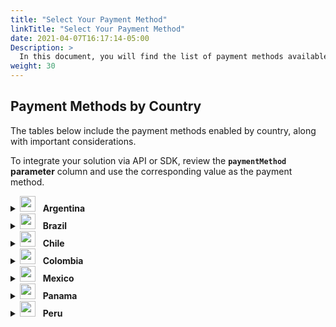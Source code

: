 ```yaml
---
title: "Select Your Payment Method"
linkTitle: "Select Your Payment Method"
date: 2021-04-07T16:17:14-05:00
Description: >
  In this document, you will find the list of payment methods available in PayU.
weight: 30
---
```


## Payment Methods by Country

The tables below include the payment methods enabled by country, along with important considerations.

To integrate your solution via API or SDK, review the **`paymentMethod` parameter** column and use the corresponding value as the payment method.

<details id="argentina">

<summary><img src="/assets/Argentina.png" width="25px"/> &nbsp; <b>Argentina</b></summary>

<table style="width: 100%; table-layout: fixed;">
  <thead>
    <tr>
      <th></th>
      <th>Payment Method</th>
      <th><code>paymentMethod</code> Parameter</th>
      <th>Type</th>
      <th>Comments</th>
    </tr>
  </thead>
  <tbody>
    <tr>
      <td><img src="/assets/PaymentMethods/american.png" width="80px" alt="American Express"/></td>
      <td>American Express</td>
      <td><code>AMEX</code></td>
      <td>Credit card</td>
      <td></td>
    </tr>
    <tr>
      <td><img src="/assets/PaymentMethods/argencard.png" width="80px" alt="Argencard"/></td>
      <td>Argencard</td>
      <td><code>ARGENCARD</code></td>
      <td>Credit card</td>
      <td></td>
    </tr>
    <tr>
      <td><img src="/assets/PaymentMethods/cabal.png" width="80px" alt="Cabal"/></td>
      <td>Cabal</td>
      <td><code>CABAL</code></td>
      <td>Credit card</td>
      <td></td>
    </tr>
    <tr>
      <td><img src="/assets/PaymentMethods/cencosud.png" width="80px" alt="Cencosud"/></td>
      <td>Cencosud</td>
      <td><code>CENCOSUD</code></td>
      <td>Credit card</td>
      <td></td>
    </tr>
    <tr>
      <td><img src="/assets/PaymentMethods/cobro-express.png" width="80px" alt="Cobro Express"/></td>
      <td>Cobro Express</td>
      <td><code>COBRO_EXPRESS</code></td>
      <td>Cash</td>
      <td></td>
    </tr>
    <tr>
      <td><img src="/assets/PaymentMethods/diners.png" width="80px" alt="Diners"/></td>
      <td>Diners</td>
      <td><code>DINERS</code></td>
      <td>Credit card</td>
      <td></td>
    </tr>
    <tr>
      <td><img src="/assets/PaymentMethods/master.png" width="80px" alt="Mastercard"/></td>
      <td>Mastercard</td>
      <td><code>MASTERCARD</code></td>
      <td>Credit card</td>
      <td><strong>Supported cards</strong>: CRM Falabella, Nativa, Cordial, Cordobesa, and Nexo.</td>
    </tr>
    <tr>
  <td><img src="/assets/PaymentMethods/naranja.png" width="80px" alt="Naranja"/></td>
  <td>Naranja</td>
  <td><code>NARANJA</code></td>
  <td>Credit card</td>
  <td>
    <details>
      <summary><strong>Special consideration</strong></summary>
      <p><strong>Special consideration:</strong> Naranja X Credit Cards (BIN 589562)</p>
      <p>Naranja X Credit Cards have a specific behavior in their OCR (card number) validation process:</p>
      <ul>
        <li><strong>Until April 17, 2023:</strong> Physical cards were issued using the Luhn 11 algorithm for the check digit.</li>
        <li><strong>Currently:</strong> All new cards are issued using the standard Luhn 10 algorithm.</li>
      </ul>
      <p><strong>Current status:</strong></p>
      <ul>
        <li>More than 80% of active physical cards now use Luhn 10.</li>
        <li>A small percentage still operate with Luhn 11, which will gradually phase out as cards are renewed.</li>
        <li>All Naranja X in-app virtual cards already use Luhn 10.</li>
      </ul>
      <p><strong>Recommendations for integrators:</strong></p>
      <ul>        
        <li>Implement dual validation for BIN 589562, supporting both Luhn 10 and Luhn 11 algorithms.</li>
        <li>Alternatively, skip checksum validation for this specific BIN and validate only the BIN number.</li>
      </ul>
      <p>These options help prevent unnecessary declines for valid transactions still using the Luhn 11 algorithm.</p>
    </details>
  </td>
</tr>
    <tr>
      <td><img src="/assets/PaymentMethods/pago-facil.png" width="80px" alt="PAGOFACIL"/></td>
      <td>PAGOFACIL</td>
      <td><code>PAGOFACIL</code></td>
      <td>Cash</td>
      <td></td>
    </tr>
    <tr>
      <td><img src="/assets/PaymentMethods/rapi-pago.png" width="80px" alt="RAPIPAGO"/></td>
      <td>RAPIPAGO</td>
      <td><code>RAPIPAGO</code></td>
      <td>Cash</td>
      <td></td>
    </tr>
    <tr>
      <td><img src="/assets/PaymentMethods/shopping.png" width="80px" alt="Shopping"/></td>
      <td>Shopping</td>
      <td><code>SHOPPING</code></td>
      <td>Credit card</td>
      <td></td>
    </tr>
    <tr>
      <td><img src="/assets/PaymentMethods/visa.png" width="80px" alt="VISA Credit"/></td>
      <td>VISA</td>
      <td><code>VISA</code></td>
      <td>Credit card</td>
      <td><strong>Supported cards</strong>: Shopping, Nativa, Credimas, and Nevada.</td>
    </tr>
    <tr>
      <td><img src="/assets/PaymentMethods/visa.png" width="80px" alt="VISA Debit"/></td>
      <td>VISA</td>
      <td><code>VISA_DEBIT</code></td>
      <td>Debit card</td>
      <td></td>
    </tr>
  </tbody>
</table>

</details>

<details id="brazil">

<summary><img src="/assets/Brasil.png" width="25px"/> &nbsp; <b>Brazil</b></summary>

<table style="width: 100%; table-layout: fixed;">
  <thead>
    <tr>
      <th></th>
      <th>Payment Method</th>
      <th><code>paymentMethod</code> Parameter</th>
      <th>Type</th>
      <th>Comments</th>
    </tr>
  </thead>
  <tbody>
    <tr>
      <td><img src="/assets/PaymentMethods/american.png" width="80px" alt="American Express"/></td>
      <td>American Express</td>
      <td><code>AMEX</code></td>
      <td>Credit card</td>
      <td></td>
    </tr>
    <tr>
      <td><img src="/assets/PaymentMethods/boleto-bancario.png" width="80px" alt="Boleto Bancario"/></td>
      <td>Boleto Bancario</td>
      <td><code>BOLETO_BANCARIO</code></td>
      <td>Cash</td>
      <td>Does not reconcile on weekends or holidays.</td>
    </tr>
    <tr>
      <td><img src="/assets/PaymentMethods/elo.png" width="80px" alt="Elo"/></td>
      <td>Elo</td>
      <td><code>ELO</code></td>
      <td>Credit card</td>
      <td></td>
    </tr>
    <tr>
      <td><img src="/assets/PaymentMethods/google_pay.png" width="80px" alt="Google Pay"/></td>
      <td>Google Pay</td>
      <td><code>GOOGLE_PAY</code></td>
      <td>Mobile payment service</td>
      <td></td>
    </tr>
    <tr>
      <td><img src="/assets/PaymentMethods/hipercard.png" width="80px" alt="Hipercard"/></td>
      <td>Hipercard</td>
      <td><code>HIPERCARD</code></td>
      <td>Credit card</td>
      <td></td>
    </tr>
    <tr>
      <td><img src="/assets/PaymentMethods/itau.png" width="80px" alt="TEF Itaú"/></td>
      <td>TEF Itaú</td>
      <td><code>ITAU</code></td>
      <td>Bank transfer</td>
      <td>Available only for Itaú accounts.</td>
    </tr>
    <tr>
      <td><img src="/assets/PaymentMethods/pix.png" width="80px" alt="PIX"/></td>
      <td>PIX</td>
      <td><code>PIX</code></td>
      <td>Instant payment</td>
      <td></td>
    </tr>
    <tr>
      <td><img src="/assets/PaymentMethods/master.png" width="80px" alt="Mastercard"/></td>
      <td>Mastercard</td>
      <td><code>MASTERCARD</code></td>
      <td>Credit card</td>
      <td></td>
    </tr>
    <tr>
      <td><img src="/assets/PaymentMethods/visa.png" width="80px" alt="VISA"/></td>
      <td>VISA</td>
      <td><code>VISA</code></td>
      <td>Credit card</td>
      <td></td>
    </tr>
  </tbody>
</table>

</details>

<details id="chile">

<summary><img src="/assets/Chile.png" width="25px"/> &nbsp; <b>Chile</b></summary>

<table style="width: 100%; table-layout: fixed;">
  <thead>
    <tr>
      <th></th>
      <th>Payment Method</th>
      <th><code>paymentMethod</code> Parameter</th>
      <th>Type</th>      
    </tr>
  </thead>
  <tbody>
    <tr>
      <td><img src="/assets/PaymentMethods/american.png" width="80px" alt="American Express"/></td>
      <td>American Express</td>
      <td><code>AMEX</code></td>
      <td>Credit card</td>      
    </tr>
    <tr>
      <td><img src="/assets/PaymentMethods/master.png" width="80px" alt="Mastercard"/></td>
      <td>Mastercard</td>
      <td><code>MASTERCARD</code></td>
      <td>Credit card</td>      
    </tr>
    <tr>
      <td><img src="/assets/PaymentMethods/master.png" width="80px" alt="Mastercard Debit"/></td>
      <td>Mastercard</td>
      <td><code>MASTERCARD_DEBIT</code></td>
      <td>Debit card</td>      
    </tr>
    <tr>
      <td><img src="/assets/PaymentMethods/red-compra.png" width="80px" alt="Redcompra"/></td>
      <td>Redcompra</td>
      <td><code>TRANSBANK_DEBIT</code></td>
      <td>Debit card / prepaid card</td>      
    </tr>
    <tr>
      <td><img src="/assets/PaymentMethods/visa.png" width="80px" alt="VISA Credit"/></td>
      <td>VISA</td>
      <td><code>VISA</code></td>
      <td>Credit card</td>      
    </tr>
    <tr>
      <td><img src="/assets/PaymentMethods/visa.png" width="80px" alt="VISA Debit"/></td>
      <td>VISA</td>
      <td><code>VISA_DEBIT</code></td>
      <td>Debit card</td>      
    </tr>
  </tbody>
</table>

</details>

<details id="colombia">

<summary><img src="/assets/Colombia.png" width="25px"/> &nbsp; <b>Colombia</b></summary>

<table style="width: 100%; table-layout: fixed;">
  <thead>
    <tr>
      <th></th>
      <th>Payment Method</th>
      <th><code>paymentMethod</code> Parameter</th>
      <th>Type</th>
      <th>Comments</th>
    </tr>
  </thead>
  <tbody>
    <tr>
      <td><img src="/assets/PaymentMethods/american.png" width="80px"/></td>
      <td>American Express</td>
      <td><code>AMEX</code></td>
      <td>Credit card</td>
      <td></td>
    </tr>
    <tr>
      <td><img src="/assets/PaymentMethods/banco-de-bogota.png" width="80px"/></td>
      <td>Banco de Bogotá</td>
      <td><code>BANK_REFERENCED</code></td>
      <td>Bank reference</td>
      <td></td>
    </tr>
    <tr>
      <td><img src="/assets/PaymentMethods/bancolombia.png" width="80px"/></td>
      <td>Bancolombia</td>
      <td><code>BANK_REFERENCED</code></td>
      <td>Bank reference</td>
      <td></td>
    </tr>
    <tr>
      <td><img src="/assets/PaymentMethods/bancolombiabutton.png" width="80px"/></td>
      <td>Bancolombia Button</td>
      <td><code>BANCOLOMBIA_BUTTON</code></td>
      <td>Bank transfer</td>
      <td></td>
    </tr>
    <tr>
      <td><img src="/assets/PaymentMethods/codensa.png" width="80px"/></td>
      <td>Codensa</td>
      <td><code>CODENSA</code></td>
      <td>Credit card</td>
      <td></td>
    </tr>
    <tr>
      <td><img src="/assets/PaymentMethods/davivienda.png" width="80px"/></td>
      <td>Davivienda</td>
      <td><code>BANK_REFERENCED</code></td>
      <td>Bank reference</td>
      <td></td>
    </tr>
    <tr>
      <td><img src="/assets/PaymentMethods/diners.png" width="80px"/></td>
      <td>Diners</td>
      <td><code>DINERS</code></td>
      <td>Credit card</td>
      <td></td>
    </tr>
    <tr>
      <td><img src="/assets/PaymentMethods/efecty.png" width="80px"/></td>
      <td>Efecty</td>
      <td><code>EFECTY</code></td>
      <td>Cash</td>
      <td></td>
    </tr>
    <tr>
      <td><img src="/assets/PaymentMethods/google_pay.png" width="80px"/></td>
      <td>Google Pay</td>
      <td><code>GOOGLE_PAY</code></td>
      <td>Mobile payment service</td>
      <td></td>
    </tr>
    <tr>
      <td><img src="/assets/PaymentMethods/master.png" width="80px"/></td>
      <td>Mastercard</td>
      <td><code>MASTERCARD</code></td>
      <td>Credit card</td>
      <td></td>
    </tr>
    <tr>
      <td><img src="/assets/PaymentMethods/master.png" width="80px"/></td>
      <td>Mastercard</td>
      <td><code>MASTERCARD</code></td>
      <td>Debit card</td>
      <td></td>
    </tr>
    <tr>
      <td><img src="/assets/PaymentMethods/nequi.png" width="80px"/></td>
      <td>Nequi</td>
      <td><code>NEQUI</code></td>
      <td>Mobile payment service</td>
      <td></td>
    </tr>
    <tr>
      <td><img src="/assets/PaymentMethods/pse_logo.png" width="80px"/></td>
      <td>PSE</td>
      <td><code>PSE</code></td>
      <td>Bank transfer</td>
      <td>PSE allows your customers to pay using Nequi and Daviplata.</td>
    </tr>
    <tr>
      <td><img src="/assets/PaymentMethods/bre-b.png" width="80px"/></td>
      <td>QR Bre-B</td>
      <td><code>REDEBAN_INTEROPERABLE</code><br><code>_QR</code></td>
      <td>Bank transfer</td>
      <td></td>
    </tr>    
    <tr>
      <td><img src="/assets/PaymentMethods/su-red.png" width="80px"/></td>
      <td>Su Red</td>
      <td><code>OTHERS_CASH</code></td>
      <td>Cash</td>
      <td><b>Payment locations</b>: PagaTodo, Gana Gana, Gana, Acertemos, Apuestas Cúcuta 75, Su Chance, La Perla, Apuestas Unidas, JER.</td>
    </tr>
    <tr>
      <td><img src="/assets/PaymentMethods/visa.png" width="80px"/></td>
      <td>VISA</td>
      <td><code>VISA</code></td>
      <td>Credit card</td>
      <td></td>
    </tr>
    <tr>
      <td><img src="/assets/PaymentMethods/visa.png" width="80px"/></td>
      <td>VISA</td>
      <td><code>VISA_DEBIT</code></td>
      <td>Debit card</td>
      <td></td>
    </tr>
  </tbody>
</table>

</details>

<details id="mexico">

<summary><img src="/assets/Mexico.png" width="25px"/> &nbsp; <b>Mexico</b></summary>

<div class="paymentMethods"></div>

<table style="width: 100%; table-layout: fixed;">
  <thead>
    <tr>
      <th></th>
      <th>Payment Method</th>
      <th><code>paymentMethod</code> Parameter</th>
      <th>Type</th>      
    </tr>
  </thead>
  <tbody>
    <tr>
      <td><img src="/assets/PaymentMethods/american.png" width="80px" alt="American Express"/></td>
      <td>American Express</td>
      <td><code>AMEX</code></td>
      <td>Credit card</td>      
    </tr>
    <tr>
      <td><img src="/assets/PaymentMethods/bbva.png" width="80px" alt="BBVA Bancomer"/></td>
      <td>BBVA Bancomer</td>
      <td><code>BANK_REFERENCED</code></td>
      <td>Bank reference</td>      
    </tr>
    <tr>
      <td><img src="/assets/PaymentMethods/farmaciabenavides.png" width="80px" alt="Farmacias Benavides"/></td>
      <td>Farmacias Benavides</td>
      <td><code>OTHERS_CASH_MX</code></td>
      <td>Cash</td>      
    </tr>
    <tr>
      <td><img src="/assets/PaymentMethods/farmaciasahorro.png" width="80px" alt="Farmacias del Ahorro"/></td>
      <td>Farmacias del Ahorro</td>
      <td><code>OTHERS_CASH_MX</code></td>
      <td>Cash</td>      
    </tr>
    <tr>
      <td><img src="/assets/PaymentMethods/google_pay.png" width="80px" alt="Google Pay"/></td>
      <td>Google Pay</td>
      <td><code>GOOGLE_PAY</code></td>
      <td>Mobile payment service</td>      
    </tr>
    <tr>
      <td><img src="/assets/PaymentMethods/master.png" width="80px" alt="Mastercard"/></td>
      <td>Mastercard</td>
      <td><code>MASTERCARD</code></td>
      <td>Credit card / Debit card</td>      
    </tr>
    <tr>
      <td><img src="/assets/PaymentMethods/oxxo.png" width="80px" alt="Oxxo"/></td>
      <td>Oxxo</td>
      <td><code>OXXO</code></td>
      <td>Cash</td>      
    </tr>
    <tr>
      <td><img src="/assets/PaymentMethods/7eleven.png" width="80px" alt="Seven Eleven"/></td>
      <td>Seven Eleven</td>
      <td><code>SEVEN_ELEVEN</code></td>
      <td>Cash</td>      
    </tr>
    <tr>
      <td><img src="/assets/PaymentMethods/spei.png" width="80px" alt="SPEI"/></td>
      <td>SPEI</td>
      <td><code>SPEI</code></td>
      <td>Bank transfer</td>      
    </tr>
    <tr>
      <td><img src="/assets/PaymentMethods/visa.png" width="80px" alt="VISA"/></td>
      <td>VISA</td>
      <td><code>VISA</code></td>
      <td>Credit card / Debit card</td>      
    </tr>
  </tbody>
</table>

</details>

<details id="panama">

<summary><img src="/assets/Panama.png" width="25px"/> &nbsp; <b>Panama</b></summary>

<table style="width: 100%; table-layout: fixed;">
  <thead>
    <tr>
      <th></th>
      <th>Payment Method</th>
      <th><code>paymentMethod</code> Parameter</th>
      <th>Type</th>      
    </tr>
  </thead>
  <tbody>
    <tr>
      <td><img src="/assets/PaymentMethods/master.png" width="80px" alt="Mastercard"/></td>
      <td>Mastercard</td>
      <td><code>MASTERCARD</code></td>
      <td>Credit card</td>      
    </tr>
    <tr>
      <td><img src="/assets/PaymentMethods/visa.png" width="80px" alt="VISA"/></td>
      <td>VISA</td>
      <td><code>VISA</code></td>
      <td>Credit card</td>      
    </tr>
  </tbody>
</table>

</details>

<details id="peru">

<summary><img src="/assets/Peru.png" width="25px"/> &nbsp; <b>Peru</b></summary>

<table style="width: 100%; table-layout: fixed;">
  <thead>
    <tr>
      <th></th>
      <th>Payment Method</th>
      <th><code>paymentMethod</code> Parameter</th>
      <th>Type</th>      
    </tr>
  </thead>
  <tbody>
    <tr>
      <td><img src="/assets/PaymentMethods/american.png" width="80px" alt="American Express"/></td>
      <td>American Express</td>
      <td><code>AMEX</code></td>
      <td>Credit card</td>      
    </tr>
    <tr>
      <td><img src="/assets/PaymentMethods/diners.png" width="80px" alt="Diners"/></td>
      <td>Diners</td>
      <td><code>DINERS</code></td>
      <td>Credit card</td>      
    </tr>
    <tr>
      <td><img src="/assets/PaymentMethods/master.png" width="80px" alt="Mastercard"/></td>
      <td>Mastercard</td>
      <td><code>MASTERCARD</code></td>
      <td>Credit card</td>      
    </tr>
    <tr>
      <td><img src="/assets/PaymentMethods/master.png" width="80px" alt="Mastercard Debit"/></td>
      <td>Mastercard</td>
      <td><code>MASTERCARD_DEBIT</code></td>
      <td>Debit card</td>      
    </tr>
    <tr>
      <td><img src="/assets/PaymentMethods/pago-efectivo.png" width="80px" alt="PAGOEFECTIVO"/></td>
      <td>PAGOEFECTIVO</td>
      <td><code>PAGOEFECTIVO</code></td>
      <td>Cash</td>      
    </tr>
    <tr>
      <td><img src="/assets/PaymentMethods/visa.png" width="80px" alt="VISA"/></td>
      <td>VISA</td>
      <td><code>VISA</code></td>
      <td>Credit card</td>      
    </tr>
    <tr>
      <td><img src="/assets/PaymentMethods/visa.png" width="80px" alt="VISA Debit"/></td>
      <td>VISA</td>
      <td><code>VISA_DEBIT</code></td>
      <td>Debit card</td>      
    </tr>
    <tr>
      <td><img src="/assets/PaymentMethods/yape.png" width="80px" alt="Yape"/></td>
      <td>Yape</td>
      <td><code>YAPE</code></td>
      <td>Mobile payment service</td>      
    </tr>
  </tbody>
</table>

</details>
